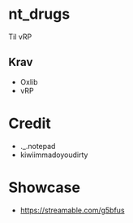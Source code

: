 # nt_drugs

Til vRP

## Krav 
* Oxlib
* vRP

# Credit
* ._.notepad
* kiwiimmadoyoudirty

# Showcase
* https://streamable.com/g5bfus
